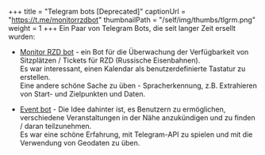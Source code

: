 +++
title = "Telegram bots [Deprecated]"
captionUrl = "https://t.me/monitorrzdbot"
thumbnailPath = "/self/img/thumbs/tlgrm.png"
weight = 1
+++
Ein Paar von Telegram Bots, die seit langer Zeit ersellt wurden:

- [Monitor RZD bot](https://t.me/monitorrzdbot) - ein Bot für die Überwachung der Verfügbarkeit von Sitzplätzen / Tickets für RZD (Russische Eisenbahnen).  
  Es war interessant, einen Kalendar als benutzerdefinierte Tastatur zu erstellen.  
  Eine andere schöne Sache zu üben - Spracherkennung, z.B. Extrahieren von Start- und Zielpunkten und Daten.


- [Event bot](https://t.me/vasyaeventbot) - Die Idee dahinter ist, es Benutzern zu ermöglichen, verschiedene Veranstaltungen in der Nähe anzukündigen und zu finden / daran teilzunehmen.  
  Es war eine schöne Erfahrung, mit Telegram-API zu spielen und mit die Verwendung von Geodaten zu üben.
